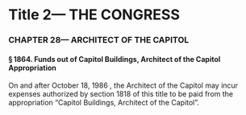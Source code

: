 
# Title 2— THE CONGRESS
### CHAPTER 28— ARCHITECT OF THE CAPITOL
#### § 1864. Funds out of Capitol Buildings, Architect of the Capitol Appropriation

On and after October 18, 1986 , the Architect of the Capitol may incur expenses authorized by section 1818 of this title to be paid from the appropriation “Capitol Buildings, Architect of the Capitol”.
